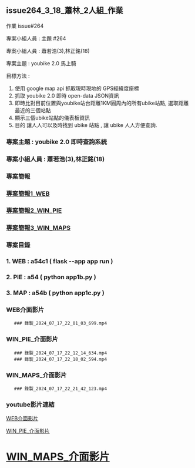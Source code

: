 

## issue264_3_18_蕭林_2人組_作業

作業 issue#264

專案小組人員 : 主題 #264

專案小組人員 : 蕭若浩(3),林正銘(18)

專案主題 : youbike 2.0 馬上騎

目標方法 :

1. 使用 google map api 抓取現時現地的 GPS經緯度座標
2. 抓取 youbike 2.0 即時 open-data JSON資訊
3. 即時比對目前位置與youbike站台距離1KM圓周內的所有ubike站點, 選取距離最近的三個站點
4. 顯示三個ubike站點的儀表板資訊
5. 目的 讓人人可以及時找到 ubike 站點 , 讓 ubike 人人方便查詢.

### 專案主題 : youbike 2.0 即時查詢系統
### 專案小組人員 : 蕭若浩(3),林正銘(18)
### 專案簡報
### [專案簡報1_WEB](https://github.com/arminlinster/__11304_python_2024_tvdi__/tree/main/homework/%E6%9E%97%E6%AD%A3%E9%8A%98/issue264/%E5%B0%88%E6%A1%88%E4%B8%BB%E9%A1%8Cyoubike_2.0_%E5%8D%B3%E6%99%82%E6%9F%A5%E8%A9%A2%E7%B3%BB%E7%B5%B1_3_18/Python小專案製作web.pdf)
### [專案簡報2_WIN_PIE](https://github.com/arminlinster/__11304_python_2024_tvdi__/tree/main/homework/%E6%9E%97%E6%AD%A3%E9%8A%98/issue264/%E5%B0%88%E6%A1%88%E4%B8%BB%E9%A1%8Cyoubike_2.0_%E5%8D%B3%E6%99%82%E6%9F%A5%E8%A9%A2%E7%B3%BB%E7%B5%B1_3_18/Python小專案製作app1b.pdf)
### [專案簡報3_WIN_MAPS](https://github.com/arminlinster/__11304_python_2024_tvdi__/tree/main/homework/%E6%9E%97%E6%AD%A3%E9%8A%98/issue264/%E5%B0%88%E6%A1%88%E4%B8%BB%E9%A1%8Cyoubike_2.0_%E5%8D%B3%E6%99%82%E6%9F%A5%E8%A9%A2%E7%B3%BB%E7%B5%B1_3_18/Python小專案製作app1c.pdf)

### 專案目錄
### 1. WEB : a54c1 ( flask --app app run )
### 2. PIE : a54 ( python app1b.py )
### 3. MAP : a54b ( python app1c.py )

### WEB介面影片
       ### 錄製_2024_07_17_22_01_03_699.mp4
### WIN_PIE_介面影片
       ### 錄製_2024_07_17_22_12_14_634.mp4
       ### 錄製_2024_07_17_22_18_02_594.mp4
### WIN_MAPS_介面影片
       ### 錄製_2024_07_17_22_21_42_123.mp4

### youtube影片連結
[WEB介面影片](https://youtu.be/txCCD7N2SK8)

[WIN_PIE_介面影片](https://youtu.be/8ej_9hsKhn4)

[WIN_MAPS_介面影片](https://youtu.be/xUknHdhkN64)
===

